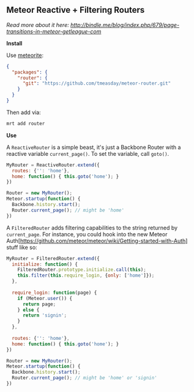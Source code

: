 Meteor Reactive + Filtering Routers
-----------------------------------

_Read more about it here: http://bindle.me/blog/index.php/679/page-transitions-in-meteor-getleague-com_

**Install**

Use [meteorite](http://possibilities.github.com/meteorite/):

```json
{
  "packages": {
    "router": {
      "git": "https://github.com/tmeasday/meteor-router.git"
    }
  }
}
```

Then add via:

```bash
mrt add router
```

**Use**

A `ReactiveRouter` is a simple beast, it's just a Backbone Router with a reactive variable `current_page()`. To set the variable, call `goto()`.

```js
MyRouter = ReactiveRouter.extend({
  routes: {'': 'home'},
  home: function() { this.goto('home'); }
})

Router = new MyRouter();
Meteor.startup(function() {
  Backbone.history.start();
  Router.current_page(); // might be 'home'
})
```

A `FilteredRouter` adds filtering capabilities to the string returned by `current_page`. For instance, you could hook into the new Meteor Auth[https://github.com/meteor/meteor/wiki/Getting-started-with-Auth] stuff like so:

```js
MyRouter = FilteredRouter.extend({
  initialize: function() {
    FilteredRouter.prototype.initialize.call(this);
    this.filter(this.require_login, {only: ['home']});
  },
  
  require_login: function(page) {
    if (Meteor.user()) {
      return page;
    } else {
      return 'signin';
    }
  },
  
  routes: {'': 'home'},
  home: function() { this.goto('home'); }
})

Router = new MyRouter();
Meteor.startup(function() {
  Backbone.history.start();
  Router.current_page(); // might be 'home' or 'signin'
})
```

